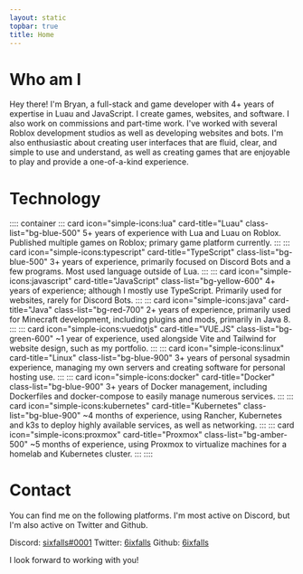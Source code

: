 ```yaml
---
layout: static
topbar: true
title: Home
---
```

# **Who am I**
        
Hey there! I'm Bryan, a full-stack and game developer with 4+ years of expertise in Luau and JavaScript. I create games, websites, and software.
 I also work on commissions and part-time work. I've worked with several Roblox development studios as well as developing websites and bots. 
 I'm also enthusiastic about creating user interfaces that are fluid, clear, and simple to use and understand, as well as creating games that are enjoyable to play and provide a one-of-a-kind experience.

# **Technology**
:::: container
::: card icon="simple-icons:lua" card-title="Luau" class-list="bg-blue-500"
5+ years of experience with Lua and Luau on Roblox. Published multiple games on Roblox; primary game platform currently.
:::
::: card icon="simple-icons:typescript" card-title="TypeScript" class-list="bg-blue-500"
3+ years of experience, primarily focused on Discord Bots and a few programs. Most used language outside of Lua.
:::
::: card icon="simple-icons:javascript" card-title="JavaScript" class-list="bg-yellow-600"
4+ years of experience; although I mostly use TypeScript. Primarily used for websites, rarely for Discord Bots.
:::
::: card icon="simple-icons:java" card-title="Java" class-list="bg-red-700"
2+ years of experience, primarily used for Minecraft development, including plugins and mods, primarily in Java 8.
:::
::: card icon="simple-icons:vuedotjs" card-title="VUE.JS" class-list="bg-green-600"
~1 year of experience, used alongside Vite and Tailwind for website design, such as my portfolio.
:::
::: card icon="simple-icons:linux" card-title="Linux" class-list="bg-blue-900"
3+ years of personal sysadmin experience, managing my own servers and creating software for personal hosting use.
:::
:﻿:: card icon="simple-icons:docker" card-title="Docker" class-list="bg-blue-900"
3﻿+ years of Docker management, including Dockerfiles and docker-compose to easily manage numerous services.
:﻿::
:﻿:: card icon="simple-icons:kubernetes" card-title="Kubernetes" class-list="bg-blue-900"
~﻿4 months of experience, using Rancher, Kubernetes and k3s to deploy highly available services, as well as networking.
:﻿::
:﻿:: card icon="simple-icons:proxmox" card-title="Proxmox" class-list="bg-amber-500"
~﻿5 months of experience, using Proxmox to virtualize machines for a homelab and Kubernetes cluster.
:﻿::
::::

# **Contact**
You can find me on the following platforms. I'm most active on Discord, but I'm also active on Twitter and Github.

Discord: [sixfalls#0001](https://discord.com/users/303173495918034945 "sixfalls#0001")
Twitter: [6ixfalls](https://twitter.com/6ixfalls "6ixfalls")
Github: [6ixfalls](https://github.com/6ixfalls "6ixfalls")

I look forward to working with you!